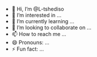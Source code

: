 - 👋 Hi, I’m @L-tshediso
- 👀 I’m interested in ...
- 🌱 I’m currently learning ...
- 💞️ I’m looking to collaborate on ...
- 📫 How to reach me ...
- 😄 Pronouns: ...
- ⚡ Fun fact: ...

<!---
L-tshediso/L-tshediso is a ✨ special ✨ repository because its `README.md` (this file) appears on your GitHub profile.
You can click the Preview link to take a look at your changes.
--->
